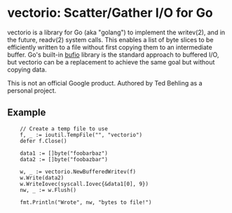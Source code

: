 vectorio: Scatter/Gather I/O for Go
===

vectorio is a library for Go (aka "golang") to implement the writev(2), and in the future, readv(2) system calls.  This enables a list of byte slices to be efficiently written to a file without first copying them to an intermediate buffer.  Go's built-in [bufio](http://golang.org/pkg/bufio/) library is the standard approach to buffered I/O, but vectorio can be a replacement to achieve the same goal but without copying data.

This is not an official Google product.  Authored by Ted Behling as a personal project.

Example
---

        // Create a temp file to use
        f, _ := ioutil.TempFile("", "vectorio")
        defer f.Close()

        data1 := []byte("foobarbaz")
        data2 := []byte("foobazbar")

        w, _ := vectorio.NewBufferedWritev(f)
        w.Write(data2)
        w.WriteIovec(syscall.Iovec{&data1[0], 9})
        nw, _ := w.Flush()

        fmt.Println("Wrote", nw, "bytes to file!")
